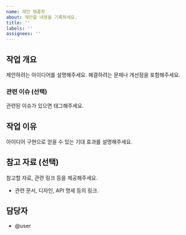 ```yaml
---
name: 제안 템플릿
about: 제안할 내용을 기록하세요.
title: ''
labels: ''
assignees: ''
---
```


## 작업 개요

제안하려는 아이디어를 설명해주세요. 해결하려는 문제나 개선점을 포함해주세요.

### 관련 이슈 (선택)

관련된 이슈가 있으면 태그해주세요.

## 작업 이유

아이디어 구현으로 얻을 수 있는 기대 효과를 설명해주세요.

## 참고 자료 (선택)

참고할 자료, 관련 링크 등을 제공해주세요.

-   관련 문서, 디자인, API 명세 등의 링크.

## 담당자

-   @user
